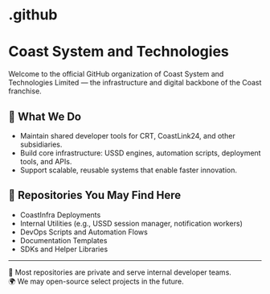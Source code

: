 # .github
# Coast System and Technologies

Welcome to the official GitHub organization of Coast System and Technologies Limited — the infrastructure and digital backbone of the Coast franchise.

## 🧩 What We Do
- Maintain shared developer tools for CRT, CoastLink24, and other subsidiaries.
- Build core infrastructure: USSD engines, automation scripts, deployment tools, and APIs.
- Support scalable, reusable systems that enable faster innovation.

## 📁 Repositories You May Find Here
- CoastInfra Deployments
- Internal Utilities (e.g., USSD session manager, notification workers)
- DevOps Scripts and Automation Flows
- Documentation Templates
- SDKs and Helper Libraries

---

🔐 Most repositories are private and serve internal developer teams.  
🌍 We may open-source select projects in the future.
